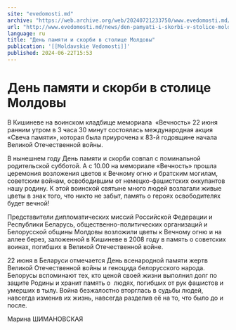 ```yaml
---
site: "evedomosti.md"
archive: "https://web.archive.org/web/20240721233750/www.evedomosti.md/news/den-pamyati-i-skorbi-v-stolice-moldovy"
url: "http://www.evedomosti.md/news/den-pamyati-i-skorbi-v-stolice-moldovy"
language: ru
title: "День памяти и скорби в столице Молдовы"
publication: '[[Moldavskie Vedomosti]]'
published: 2024-06-22T15:53
---
```


# День памяти и скорби в столице Молдовы

В Кишиневе на воинском кладбище мемориала  «Вечность» 22 июня ранним утром в 3 часа 30 минут состоялась международная акция «Свеча памяти», которая была приурочена к 83-й годовщине начала Великой Отечественной войны.

В нынешнем году День памяти и скорби совпал с поминальной родительской субботой. А с 10.00 на мемориале «Вечность» прошла церемония возложения цветов к Вечному огню и братским могилам, советским войнам, освободившим от немецко-фашистских оккупантов нашу родину. К этой воинской святыне много людей возлагали живые цветы в знак того, что никто не забыт, память о героях освободителях будет вечной!

Представители дипломатических миссий Российской Федерации и Республики Беларусь, общественно-политических организаций и Белорусской общины Молдовы возложили цветы к Вечному огню и на аллее берез, заложенной в Кишиневе в 2008 году в память о советских воинах, погибших в Великой Отечественной войне.

22 июня в Беларуси отмечается День всенародной памяти жертв Великой Отечественной войны и геноцида белорусского народа. Белорусы вспоминают тех, кто ценой своей жизни выполнил долг по защите Родины и хранит память о  людях, погибших от рук фашистов и умерших в тылу. Война безжалостно вторглась в судьбы людей, навсегда изменив их жизнь, навсегда разделив её на то, что было до и после.

Марина ШИМАНОВСКАЯ